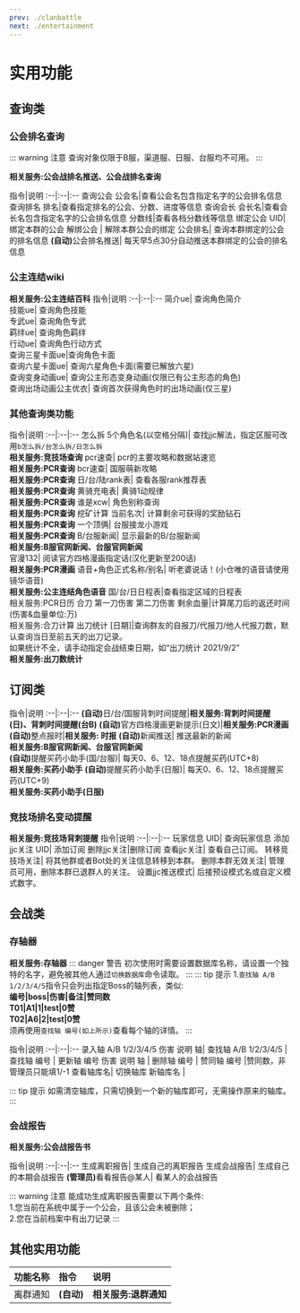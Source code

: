 ```yaml
---
prev: ./clanbattle
next: ./entertainment
---
```

# 实用功能

<a-alert type="warning" message="提示" show-icon>
<template slot="description">
目前<b>除会战版外</b>的所有版本<b>(包括会战实用版)</b>皆已全面转为托管模式，如果您需要一个开箱即用的会战机器人，请照<a
            href="/shop/guide.html">“赞助指南”</a>赞助并使用。这个机器人只有<b>最基本</b>的功能，若需使用完整功能，请<a href="/hosting/introduction.html">托管机器人</a>。
</template>
</a-alert>


## 查询类
### 公会排名查询
::: warning 注意
查询对象仅限于B服，渠道服、日服、台服均不可用。
:::

<b>相关服务:公会战排名推送、公会战排名查询</b>

指令|说明
:--|:--|:--
查询公会 公会名|查看公会名包含指定名字的公会排名信息
查询排名 排名|查看指定排名的公会、分数、进度等信息
查询会长 会长名|查看会长名包含指定名字的公会排名信息
分数线|查看各档分数线等信息
绑定公会 UID|绑定本群的公会
解绑公会 | 解除本群公会的绑定
公会排名|	查询本群绑定的公会的排名信息
<b>(自动)</b>公会排名推送|	每天早5点30分自动推送本群绑定的公会的排名信息

### 公主连结wiki
<b>相关服务:公主连结百科</b>
指令|说明
:--|:--|:--
简介ue|	查询角色简介  
技能ue|	查询角色技能  
专武ue|	查询角色专武  
羁绊ue|	查询角色羁绊  
行动ue| 查询角色行动方式  
查询三星卡面ue|查询角色卡面  
查询六星卡面ue| 查询六星角色卡面(需要已解放六星)  
查询变身动画ue| 查询公主形态变身动画(仅限已有公主形态的角色)  
查询出场动画公主优衣| 查询首次获得角色时的出场动画(仅三星)  

### 其他查询类功能
指令|说明
:--|:--|:--
怎么拆 5个角色名(以空格分隔)|	查找jjc解法，指定区服可改用`b怎么拆/台怎么拆/日怎么拆`<br><b>相关服务:竞技场查询</b>
pcr速查|	pcr的主要攻略和数据站速览<br><b>相关服务:PCR查询</b>
bcr速查|	国服萌新攻略<br><b>相关服务:PCR查询</b>
日/台/陆rank表|	查看各服rank推荐表<br><b>相关服务:PCR查询</b>
黄骑充电表|	黄骑1动规律<br><b>相关服务:PCR查询</b>
谁是xcw|	角色别称查询<br><b>相关服务:PCR查询</b>
挖矿计算 当前名次|	计算剩余可获得的奖励钻石<br><b>相关服务:PCR查询</b>
一个顶俩|	台服接龙小游戏<br><b>相关服务:PCR查询</b>
B/台服新闻|	显示最新的B/台服新闻<br><b>相关服务:B服官网新闻、台服官网新闻</b>	
官漫132|	阅读官方四格漫画指定话(汉化更新至200话)<br><b>相关服务:PCR漫画</b>
语音+角色正式名称/别名|	听老婆说话！(小仓唯的语音请使用镜华语音)<br><b>相关服务:公主连结角色语音</b>
国/台/日日程表|查看指定区域的日程表<br>相关服务:PCR日历
合刀 第一刀伤害 第二刀伤害 剩余血量|计算尾刀后的返还时间(伤害&血量单位:万)<br>相关服务:合刀计算
出刀统计 [日期]|查询群友的自报刀/代报刀/他人代报刀数，默认查询当日至前五天的出刀记录。<br>如果统计不全，请手动指定会战结束日期，如“出刀统计 2021/9/2”<br><b>相关服务:出刀数统计</b>

## 订阅类

指令|说明
:--|:--|:--
<b>(自动)</b>日/台/国服背刺时间提醒|<b>相关服务:背刺时间提醒(日)、背刺时间提醒(台B)</b>
<b>(自动)</b>官方四格漫画更新提示(日文)|<b>相关服务:PCR漫画</b>	
<b>(自动)</b>整点报时|<b>相关服务: 时报</b>	
<b>(自动)</b>新闻推送|	推送最新的新闻<br><b>相关服务:B服官网新闻、台服官网新闻</b>	
<b>(自动)</b>提醒买药小助手(国/台服)|	每天0、6、12、18点提醒买药(UTC+8)<br><b>相关服务:买药小助手</b>
<b>(自动)</b>提醒买药小助手(日服)|	每天0、6、12、18点提醒买药(UTC+9)<br><b>相关服务:买药小助手(日服)</b>


### 竞技场排名变动提醒
<b>相关服务:竞技场背刺提醒</b>
指令|说明
:--|:--|:--
玩家信息 UID| 查询玩家信息
添加jjc关注 UID| 添加订阅
删除jjc关注|删除订阅
查看jjc关注| 查看自己订阅。
转移竞技场关注| 将其他群或者Bot处的关注信息转移到本群。
删除本群无效关注| 管理员可用，删除本群已退群人的关注。
设置jjc推送模式| 后接预设模式名或自定义模式数字。<Badge text="5" type="tip"/>
<template>
    <div>
        <a-collapse :bordered="false">
            <a-collapse-panel key="1" header="提示&说明(点击以展开)" style="background:#F6FFED">
                <ol>
                    <li>仅限B服账号绑定。 </li>
                    <li>游戏服务器维护时本功能不可用。 </li>
                    <li>本功能的数据来源于图像识别功能，本功能不会登录您的账户，并且全程使用官方客户端合法合规登录。 </li>
                    <li>受限于服务器性能，每个群有订阅上限，请理解。若您的群订阅已满，您可以加入群616620790添加订阅。 </li>
                    <li>推送模式模式名或自定义模式数字一览： </br>
                        <ul>
                            <li>A: 双场排名全部提醒, 夜间继续推送, 文本模式</li>
                            <li>B: 双场排名下降提醒, 夜间继续推送, 文本模式</li> 
                            <li>C: 竞技场排名下降提醒, 夜间继续推送, 文本模式</li> 
                            <li>D: 公主竞技场下降提醒, 夜间继续推送, 文本模式</li>
                            <li>Z: 关闭全部提醒(不会删除订阅)</li> 
                            <li>101010: 自定义模式, 六位数分别代表：<br>免打扰，文本模式，竞技场上升提醒，竞技场下降提醒，公主竞技场上升提醒，公主竞技场下降提醒
                            <br />其中，0代表关1代表开</li>
                            <li>例如: `设置jjc推送模式A`, `设置jjc推送模式010001`</li>
                        </ul>
                    </li>
                </ol>
            </a-collapse-panel>
        </a-collapse>
    </div>
</template>



## 会战类

### 存轴器
<b>相关服务:存轴器</b>
::: danger 警告
初次使用时需要设置数据库名称，请设置一个独特的名字，避免被其他人通过`切换数据库`命令读取。
:::
::: tip 提示
1.`查找轴 A/B 1/2/3/4/5`指令只会列出指定Boss的轴列表，类似:  
<b>编号|boss|伤害|备注|赞同数  
T01|A1|1|test|0赞  
T02|A6|2|test|0赞  </b>  
须再使用`查找轴 编号(如上所示)`查看每个轴的详情。
:::

指令|说明
:--|:--|:--
录入轴 A/B 1/2/3/4/5 伤害 说明 轴| 
查找轴 A/B 1/2/3/4/5 |
查找轴 编号 |
更新轴 编号 伤害 说明 轴 |
删除轴 编号 |
赞同轴 编号 |赞同数，非管理员只能填1/-1
查看轴库名|
切换轴库 新轴库名 |

::: tip 提示
如需清空轴库，只需切换到一个新的轴库即可，无需操作原来的轴库。
:::

### 会战报告

<b>相关服务:公会战报告书</b>

指令|说明
:--|:--|:--
生成离职报告|	生成自己的离职报告
生成会战报告|	生成自己的本期会战报告
<b>(管理员)</b>看看报告@某人|	看某人的会战报告

::: warning 注意
能成功生成离职报告需要以下两个条件:  
1.您当前在系统中属于一个公会，且该公会未被删除；  
2.您在当前档案中有出刀记录
:::

## 其他实用功能
功能名称|指令|说明
:--|:--|:--
离群通知|<b>(自动)</b>|<b>相关服务:退群通知</b>
